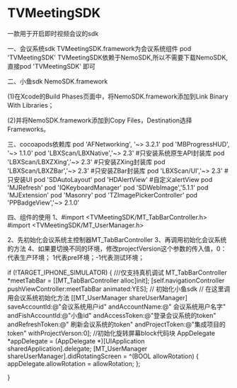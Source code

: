 # TVMeetingSDK
一款用于开启即时视频会议的sdk

一、会议系统sdk
TVMeetingSDK.framework为会议系统组件
pod 'TVMeetingSDK' 
TVMeetingSDK依赖于NemoSDK,所以不需要下载NemoSDK,直接pod 'TVMeetingSDK' 即可

二、小鱼sdk
NemoSDK.framework

(1)在Xcode的Build Phases页面中，将NemoSDK.framework添加到Link Binary With Libraries；

(2)并将NemoSDK.framework添加到Copy Files，Destination选择Frameworks。

三、cocoapods依赖库
pod 'AFNetworking', '~> 3.2.1'
pod 'MBProgressHUD', '~> 1.1.0'
pod 'LBXScan/LBXNative','~> 2.3' #只安装系统原生API封装库
pod 'LBXScan/LBXZXing','~> 2.3'  #只安装ZXing封装库
pod 'LBXScan/LBXZBar','~> 2.3'   #只安装ZBar封装库
pod 'LBXScan/UI','~> 2.3'        #只安装UI
pod 'SDAutoLayout'
pod 'HDAlertView'                #自定义alertView
pod 'MJRefresh'
pod 'IQKeyboardManager'
pod 'SDWebImage','5.1.1'
pod 'MJExtension'
pod 'Masonry'
pod 'TZImagePickerController'
pod 'PPBadgeView','~> 2.1.0'


四、组件的使用
1、#import <TVMeetingSDK/MT_TabBarController.h>
      #import <TVMeetingSDK/MT_UserManager.h>
     
2、先初始化会议系统主控制器MT_TabBarController
3、再调用初始化会议系统的方法
4、如果要切换不同的环境，修改projectVersion这个参数的传入值，0：代表生产环境； 1代表pre环境；-1代表测试环境；

if (!TARGET_IPHONE_SIMULATOR) { ///仅支持真机调试
    MT_TabBarController *meetTabBar = [[MT_TabBarController alloc]init];
    [self.navigationController pushViewController:meetTabBar animated:YES];
    // 初始化小鱼sdk
    // 在这里调用会议系统初始化方法
    [[MT_UserManager shareUserManager] saveAccountId:@"会议系统用户id" andAccountName:@" 会议系统用户名字" andFishAccountId:@"小鱼id" andAccessToken:@"登录会议系统的token" andRefreshToken:@" 刷新会议系统的token" andProjectToken:@"集成项目的token" withProjectVerson:0];
    //初始化旋转屏幕block代码块
    AppDelegate *appDelegate = (AppDelegate *)[UIApplication sharedApplication].delegate;
    [MT_UserManager shareUserManager].didRotatingScreen = ^(BOOL allowRotation) {
        appDelegate.allowRotation = allowRotation;
    };
    
}
